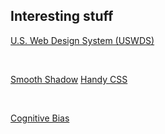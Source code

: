 ## Interesting stuff

[U.S. Web Design System (USWDS)](https://designsystem.digital.gov/)

<p>&nbsp;</p>

[Smooth Shadow](https://shadows.brumm.af)
[Handy CSS](https://levelup.gitconnected.com/css-functions-that-help-you-design-modern-frontends-5ba7f4eaf018)

<p>&nbsp;</p>

[Cognitive Bias](https://cognitivebias.io)
